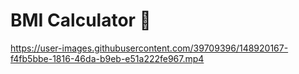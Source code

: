 # BMI Calculator 💪


https://user-images.githubusercontent.com/39709396/148920167-f4fb5bbe-1816-46da-b9eb-e51a222fe967.mp4

